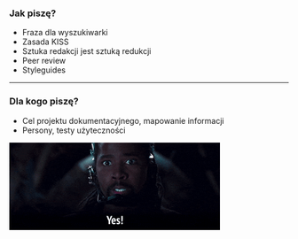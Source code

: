 ### Jak piszę?

- Fraza dla wyszukiwarki
- Zasada KISS
- Sztuka redakcji jest sztuką redukcji
- Peer review
- Styleguides

---

### Dla kogo piszę?

- Cel projektu dokumentacyjnego, mapowanie informacji
- Persony, testy użyteczności


![Radocha](images/link-yes.gif)